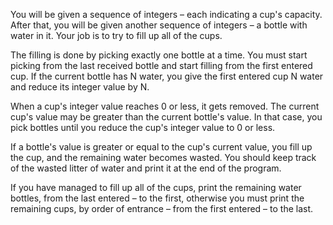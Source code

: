 You will be given a sequence of integers – each indicating a cup's capacity. After that, you will be given another sequence of integers – a bottle with water in it. Your job is to try to fill up all of the cups.

The filling is done by picking exactly one bottle at a time. You must start picking from the last received bottle and start filling from the first entered cup. If the current bottle has N water, you give the first entered cup N water and reduce its integer value by N.

When a cup's integer value reaches 0 or less, it gets removed. The current cup's value may be greater than the current bottle's value. In that case, you pick bottles until you reduce the cup's integer value to 0 or less.

If a bottle's value is greater or equal to the cup's current value, you fill up the cup, and the remaining water becomes wasted. You should keep track of the wasted litter of water and print it at the end of the program. 

If you have managed to fill up all of the cups, print the remaining water bottles, from the last entered – to the first, otherwise you must print the remaining cups, by order of entrance – from the first entered – to the last. 

